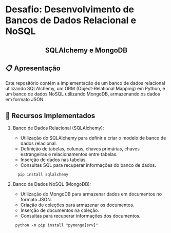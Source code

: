 <h1 aling=center> Desafio: Desenvolvimento de Bancos de Dados Relacional e NoSQL</h1>
<h2 align=center>SQLAlchemy e MongoDB</h2>

## 📋 Apresentação
Este repositório contém a implementação de um banco de dados relacional utilizando SQLAlchemy, um ORM (Object-Relational Mapping) em Python, e um banco de dados NoSQL utilizando MongoDB, armazenando os dados em formato JSON.

## 🚀 Recursos Implementados
<ol>
  <li> Banco de Dados Relacional (SQLAlchemy):</li>
    <ul>
      <li>Utilização do SQLAlchemy para definir e criar o modelo de banco de dados relacional.</li>
      <li>Definição de tabelas, colunas, chaves primárias, chaves estrangeiras e relacionamentos entre tabelas.</li>
      <li>Inserção de dados nas tabelas.</li>
      <li>Consultas SQL para recuperar informações do banco de dados.</li>
    </ul> 
  
      pip install sqlalchemy

  <li>Banco de Dados NoSQL (MongoDB):</li>
  <ul>
      <li>Utilização do MongoDB para armazenar dados em documentos no formato JSON.</li>
      <li>Criação de coleções para armazenar os documentos.</li>
      <li>Inserção de documentos na coleção.</li>
      <li>Consultas para recuperar informações dos documentos.</li>
        </ul> 
        
     python -m pip install "pymongo[srv]"
 
</ol>


